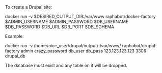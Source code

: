 To create a Drupal site:


docker run -v $DESIRED_OUTPUT_DIR:/var/www raphabot/docker-factory $ADMIN_USERNAME $ADMIN_PASSWORD $DB_USERNAME $DB_PASSWORD $DB_URL $DB_PORT $DB_SCHEMA


Example:


docker run -v /home/nice_user/drupal/output/:/var/www/ raphabot/drupal-factory admin crazy_password db_user db_pass 123.123.123.123 3306 drupal_db

The database must exist and any table on it will be dropped.

